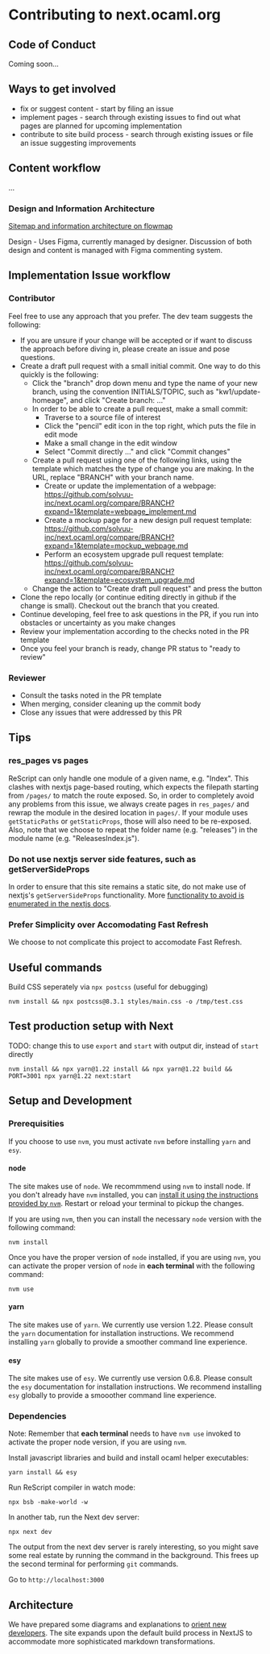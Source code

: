 # Contributing to next.ocaml.org

## Code of Conduct

Coming soon...

## Ways to get involved

* fix or suggest content - start by filing an issue
* implement pages - search through existing issues to find out what pages are planned for upcoming implementation
* contribute to site build process - search through existing issues or file an issue suggesting improvements

## Content workflow

...

### Design and Information Architecture

[Sitemap and information architecture on flowmap](https://app.flowmapp.com/share/6e5eeb4573f9e110ac779691fee85422/sitemap/)

Design - Uses Figma, currently managed by designer. Discussion of both design and content is managed with Figma commenting system.

## Implementation Issue workflow

### Contributor

Feel free to use any approach that you prefer. The dev team
suggests the following:
* If you are unsure if your change will be accepted or if want to discuss the
approach before diving in, please create an issue and pose questions.
* Create a draft pull request with a small initial commit. One way to do this quickly is the following:
  * Click the "branch" drop down menu and type the name of your new branch, using the convention INITIALS/TOPIC, such as "kw1/update-homeage", and click "Create branch: ..."
  * In order to be able to create a pull request, make a small commit:
      * Traverse to a source file of interest
      * Click the "pencil" edit icon in the top right, which puts the file in edit mode
      * Make a small change in the edit window
      * Select "Commit directly ..." and click "Commit changes"
  * Create a pull request using one of the following links, using the template which matches the type of change you are making. In the URL, replace "BRANCH" with your branch name.
       * Create or update the implementation of a webpage: https://github.com/solvuu-inc/next.ocaml.org/compare/BRANCH?expand=1&template=webpage_implement.md 
       * Create a mockup page for a new design pull request template: https://github.com/solvuu-inc/next.ocaml.org/compare/BRANCH?expand=1&template=mockup_webpage.md
       * Perform an ecosystem upgrade pull request template: https://github.com/solvuu-inc/next.ocaml.org/compare/BRANCH?expand=1&template=ecosystem_upgrade.md
  * Change the action to "Create draft pull request" and press the button
* Clone the repo locally (or continue editing directly in github if the change is small). Checkout
out the branch that you created.
* Continue developing, feel free to ask questions in
the PR, if you run into obstacles or uncertainty as you make changes
* Review your implementation according to the checks noted in the PR template
* Once you feel your branch is ready, change PR status to "ready to review"

### Reviewer

* Consult the tasks noted in the PR template
* When merging, consider cleaning up the commit body
* Close any issues that were addressed by this PR

## Tips

### res_pages vs pages

ReScript can only handle one module of a given name, e.g. "Index". This clashes with nextjs
page-based routing, which expects the filepath starting from `/pages/` to match
the route exposed. So, in order to completely avoid any problems from this issue,
we always create pages in `res_pages/` and rewrap the module in the desired location
in `pages/`. If your module uses `getStaticPaths` or `getStaticProps`, those will also
need to be re-exposed. Also, note that we choose to repeat the folder name (e.g. "releases") 
in the module name (e.g. "ReleasesIndex.js").

### Do not use nextjs server side features, such as getServerSideProps

In order to ensure that this site remains a static site, do not make use of nextjs's
`getServerSideProps` functionality. More [functionality to avoid is enumerated in the nextjs docs](https://nextjs.org/docs/advanced-features/static-html-export#caveats).

### Prefer Simplicity over Accomodating Fast Refresh

We choose to not complicate this project to accomodate Fast Refresh.


## Useful commands

Build CSS seperately via `npx postcss` (useful for debugging)

```
nvm install && npx postcss@8.3.1 styles/main.css -o /tmp/test.css
```

## Test production setup with Next

TODO: change this to use `export` and `start` with output dir, instead of `start` directly
```
nvm install && npx yarn@1.22 install && npx yarn@1.22 build && PORT=3001 npx yarn@1.22 next:start
```

## Setup and Development

### Prerequisities

If you choose to use `nvm`, you must activate `nvm` before installing `yarn` and `esy`.

#### node

The site makes use of `node`. We recommmend using `nvm` to install node. If you don't already have `nvm` installed, you can [install it using the instructions provided by `nvm`](https://github.com/nvm-sh/nvm#installing-and-updating). Restart or reload your terminal to pickup the changes.

If you are using `nvm`, then you can install the necessary `node` version with the following command:

```
nvm install
```

Once you have the proper version of `node` installed, if you are using `nvm`, you can activate the proper version of `node` in **each terminal** with the following command:

```
nvm use
```

#### yarn 

The site makes use of `yarn`. We currently use version 1.22. Please consult the `yarn` documentation for installation instructions. We recommend installing `yarn` globally to provide a smoother command line experience.

#### esy

The site makes use of `esy`. We currently use version 0.6.8. Please consult the `esy` documentation for installation instructions. We recommend installing `esy` globally to provide a smooother command line experience.

### Dependencies

Note: Remember that **each terminal** needs to have `nvm use` invoked to activate the proper node version, if you are using `nvm`.

Install javascript libraries and build and install ocaml helper executables:

```
yarn install && esy
```

Run ReScript compiler in watch mode:

```
npx bsb -make-world -w
```

In another tab, run the Next dev server:

```
npx next dev
```

The output from the next dev server is rarely interesting, so you might save some
real estate by running the command in the background. This frees up the second terminal for performing `git` commands.

Go to `http://localhost:3000`

## Architecture

We have prepared some diagrams and explanations to [orient new developers](../wikis/Architecture-Overview). The site expands upon the default build process in NextJS to accommodate more sophisticated markdown transformations.

